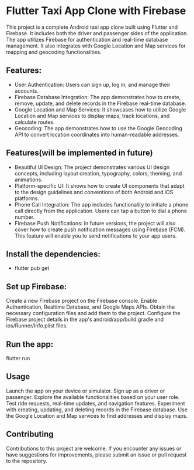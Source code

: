 # Flutter Taxi App Clone with Firebase

This project is a complete Android taxi app clone built using Flutter and Firebase. It includes both the driver and passenger sides of the application. The app utilizes Firebase for authentication and real-time database management. It also integrates with Google Location and Map services for mapping and geocoding functionalities.

## Features:
- User Authentication: Users can sign up, log in, and manage their accounts.
- Firebase Database Integration: The app demonstrates how to create, remove, update, and delete records in the Firebase real-time database.
- Google Location and Map Services: It showcases how to utilize Google Location and Map services to display maps, track locations, and calculate routes.
- Geocoding: The app demonstrates how to use the Google Geocoding API to convert location coordinates into human-readable addresses.

## Features(will be implemented in future)

- Beautiful UI Design: The project demonstrates various UI design concepts, including layout creation, typography, colors, theming, and animations.
- Platform-specific UI: It shows how to create UI components that adapt to the design guidelines and conventions of both Android and iOS platforms.
- Phone Call Integration: The app includes functionality to initiate a phone call directly from the application. Users can tap a button to dial a phone number.
- Firebase Push Notifications: In future versions, the project will also cover how to create push notification messages using Firebase (FCM). This feature will 
  enable you to send notifications to your app users.
  
## Install the dependencies:
- flutter pub get

## Set up Firebase:
Create a new Firebase project on the Firebase console.
Enable Authentication, Realtime Database, and Google Maps APIs.
Obtain the necessary configuration files and add them to the project.
Configure the Firebase project details in the app's android/app/build.gradle and ios/Runner/Info.plist files.

## Run the app:
flutter run

## Usage
Launch the app on your device or simulator.
Sign up as a driver or passenger.
Explore the available functionalities based on your user role.
Test ride requests, real-time updates, and navigation features.
Experiment with creating, updating, and deleting records in the Firebase database.
Use the Google Location and Map services to find addresses and display maps.

## Contributing
Contributions to this project are welcome. If you encounter any issues or have suggestions for improvements, please submit an issue or pull request to the repository.

